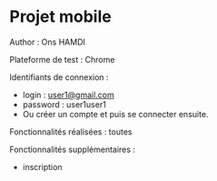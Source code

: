 # Projet mobile
Author : Ons HAMDI 

Plateforme de test : Chrome 

Identifiants de connexion : 

- login : user1@gmail.com
- password : user1user1 
- Ou créer un compte et puis se connecter ensuite. 

Fonctionnalités réalisées : toutes 

Fonctionnalités supplémentaires : 
 - inscription 
